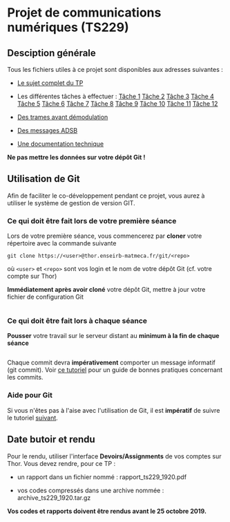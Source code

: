 # Projet de communications numériques (TS229)

## Desciption générale
Tous les fichiers utiles à ce projet sont disponibles aux adresses suivantes :

* [Le sujet complet du TP](https://thor.enseirb-matmeca.fr/ruby/submissions/2062/download/88fb37ed4f9059840de3d5b7b09f9cdde897140b1df62ed995ae92cd500dd286)

* Les différentes tâches à effectuer : [Tâche 1](https://thor.enseirb-matmeca.fr/ruby/submissions/2063/download/74d4648f1aac00760f34dc21c69b8c9ab34fd91f829811dad0d3c6f3df2523bb) [Tâche 2](https://thor.enseirb-matmeca.fr/ruby/submissions/2064/download/920f7b71a526c4540b38d59c056370a8ddd7908db031d8cbab926c8da2a89f2b) [Tâche 3](https://thor.enseirb-matmeca.fr/ruby/submissions/2065/download/afadf1dbedea221e264ba67be614c4a972d2a3bde3c4302f2fce92ca5e0752cc) [Tâche 4](https://thor.enseirb-matmeca.fr/ruby/submissions/2066/download/c449206ec5af421d08c34c3240fa87b1e17f05bb19dfac1008c19e31528289b7) [Tâche 5](https://thor.enseirb-matmeca.fr/ruby/submissions/2067/download/fe1880743089a3742f855d6cdcb32225d5c6e0b8cc10aedd3e4b0157248883a2) [Tâche 6](https://thor.enseirb-matmeca.fr/ruby/submissions/2068/download/c6e38152f59a512f6430133dd3999fa73578eed13d829ef52eb4010b46d73478) [Tâche 7](https://thor.enseirb-matmeca.fr/ruby/submissions/2069/download/f700a3f6fcc4ac380089dbc09f181e6aa0c0fe2ee0e13ba552af033797d992b6) [Tâche 8](https://thor.enseirb-matmeca.fr/ruby/submissions/2070/download/86482a8f9f0b62cc5fcbb1727732d057d60d466983d29a439ab4f3ce73e848e8) [Tâche 9](https://thor.enseirb-matmeca.fr/ruby/submissions/2071/download/a0f3c1042df2336c3698be9ef55000e6d9d3948749e19e361ec42d95b027caf3) [Tâche 10](https://thor.enseirb-matmeca.fr/ruby/submissions/2072/download/6fab55d5455acb9cbd9c745d658db8ae25874b0248dd8070ca1f3219da4d6e35) [Tâche 11](https://thor.enseirb-matmeca.fr/ruby/submissions/2073/download/62a6cbe9b0c38e6f0627091d93c306b93336444792956bf2dc2d84fb6bc89b01) [Tâche 12](https://thor.enseirb-matmeca.fr/ruby/submissions/2074/download/e93b88dede0713d1e63b62b4e5dba95bd0f241ddead012cbbf26a0daa039ec2b)  

* [Des trames avant démodulation](https://thor.enseirb-matmeca.fr/ruby/submissions/2075/download/9f9a0fd1a51c10addd79dd4fab8d3b48b26238829ffb0f5a1d427c5e94e68deb)

* [Des messages ADSB](https://thor.enseirb-matmeca.fr/ruby/submissions/2076/download/127286e770a32ee45991d65a0c86b87f246149abd85f10f805b654bec27cbddc)

* [Une documentation technique](https://thor.enseirb-matmeca.fr/ruby/submissions/2077/download/326c5324ffb1f58b86481b5ece787d3f2fd61b3e07d2a663b02f6312e0647c57)

**Ne pas mettre les données sur votre dépôt Git !**

## Utilisation de Git

 Afin de faciliter le co-développement pendant ce projet, vous aurez à utiliser le système de gestion de version GIT. 

### Ce qui doit être fait lors de votre première séance
Lors de votre première séance, vous commencerez par **cloner** votre répertoire avec la commande suivante

```(bash)
git clone https://<user>@thor.enseirb-matmeca.fr/git/<repo>
```

où `<user>` et `<repo>` sont vos login et le nom de votre dépôt Git (cf. votre compte sur Thor)

**Immédiatement après avoir cloné** votre dépôt Git, mettre à jour votre fichier de configuration Git

``` ssh ssh.enseirb-matmeca.fr /net/ens/renault/local/bin/init-gitconfig.sh > ~/.gitconfig
```

### Ce qui doit être fait lors à chaque séance

**Pousser** votre travail sur le serveur distant au **minimum à la fin de chaque séance** 

``` git push origin master
```

Chaque commit devra **impérativement** comporter un message informatif (git commit). Voir [ce tutoriel](https://chris.beams.io/posts/git-commit/) pour un guide de bonnes pratiques concernant les commits.

### Aide pour Git
Si vous n'êtes pas à l'aise avec l'utilisation de Git, il est **impératif** de suivre le tutoriel [suivant](http://www.labri.fr/perso/renault/working/teaching/projets/git.php).

## Date butoir et rendu
Pour le rendu, utiliser l'interface **Devoirs/Assignments** de vos comptes sur Thor. Vous devez rendre, pour ce TP : 

* un rapport dans un fichier nommé : rapport_ts229_1920.pdf

* vos codes compressés dans une archive nommée : archive_ts229_1920.tar.gz

**Vos codes et rapports doivent être rendus avant le 25 octobre 2019.**
